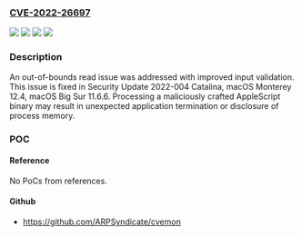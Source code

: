 ### [CVE-2022-26697](https://cve.mitre.org/cgi-bin/cvename.cgi?name=CVE-2022-26697)
![](https://img.shields.io/static/v1?label=Product&message=Security%20Update%20-%20Catalina&color=blue)
![](https://img.shields.io/static/v1?label=Product&message=macOS&color=blue)
![](https://img.shields.io/static/v1?label=Version&message=n%2Fa&color=blue)
![](https://img.shields.io/static/v1?label=Vulnerability&message=Processing%20a%20maliciously%20crafted%20AppleScript%20binary%20may%20result%20in%20unexpected%20application%20termination%20or%20disclosure%20of%20process%20memory&color=brighgreen)

### Description

An out-of-bounds read issue was addressed with improved input validation. This issue is fixed in Security Update 2022-004 Catalina, macOS Monterey 12.4, macOS Big Sur 11.6.6. Processing a maliciously crafted AppleScript binary may result in unexpected application termination or disclosure of process memory.

### POC

#### Reference
No PoCs from references.

#### Github
- https://github.com/ARPSyndicate/cvemon

